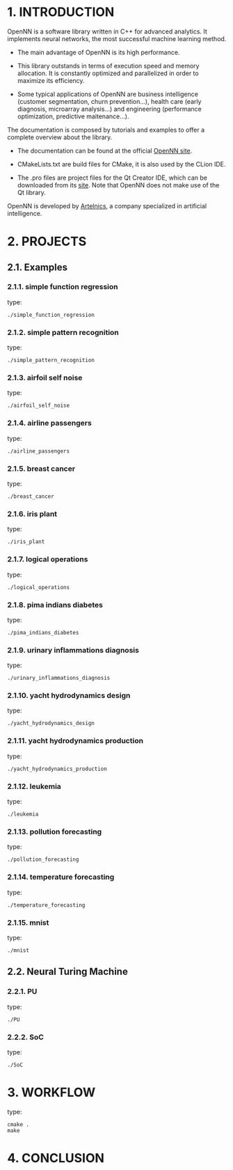 # 1. INTRODUCTION

OpenNN is a software library written in C++ for advanced analytics. It implements neural networks, the most successful machine learning method. 

* The main advantage of OpenNN is its high performance.

* This library outstands in terms of execution speed and memory allocation. It is constantly optimized and parallelized in order to maximize its efficiency.

* Some typical applications of OpenNN are business intelligence (customer segmentation, churn prevention...), health care (early diagnosis, microarray analysis...) and engineering (performance optimization, predictive maitenance...).

The documentation is composed by tutorials and examples to offer a complete overview about the library. 

* The documentation can be found at the official <a href="http://opennn.net" target="_blank">OpenNN site</a>.

* CMakeLists.txt are build files for CMake, it is also used by the CLion IDE.

* The .pro files are project files for the Qt Creator IDE, which can be downloaded from its <a href="http://www.qt.io" target="_blank">site</a>. Note that OpenNN does not make use of the Qt library. 

OpenNN is developed by <a href="http://artelnics.com" target="_blank">Artelnics</a>, a company specialized in artificial intelligence.

# 2. PROJECTS

## 2.1. Examples

### 2.1.1. simple function regression

type:
```
./simple_function_regression
```

### 2.1.2. simple pattern recognition

type:
```
./simple_pattern_recognition
```

### 2.1.3. airfoil self noise

type:
```
./airfoil_self_noise
```

### 2.1.4. airline passengers

type:
```
./airline_passengers
```

### 2.1.5. breast cancer

type:
```
./breast_cancer
```

### 2.1.6. iris plant

type:
```
./iris_plant
```

### 2.1.7. logical operations

type:
```
./logical_operations
```

### 2.1.8. pima indians diabetes

type:
```
./pima_indians_diabetes
```

### 2.1.9. urinary inflammations diagnosis

type:
```
./urinary_inflammations_diagnosis
```

### 2.1.10. yacht hydrodynamics design

type:
```
./yacht_hydrodynamics_design
```

### 2.1.11. yacht hydrodynamics production

type:
```
./yacht_hydrodynamics_production
```

### 2.1.12. leukemia

type:
```
./leukemia
```

### 2.1.13. pollution forecasting

type:
```
./pollution_forecasting
```

### 2.1.14. temperature forecasting

type:
```
./temperature_forecasting
```

### 2.1.15. mnist

type:
```
./mnist
```

## 2.2. Neural Turing Machine

### 2.2.1. PU

type:
```
./PU
```

### 2.2.2. SoC

type:
```
./SoC
```

# 3. WORKFLOW

type:
```
cmake .
make
```

# 4. CONCLUSION
